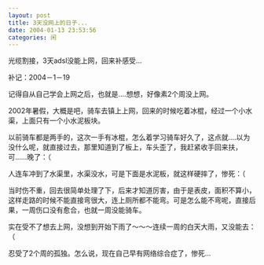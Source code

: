 ```yaml
---
layout: post
title: 3天没网上的日子...
date: 2004-01-13 23:53:56
categories: 闲
---
```

光缆割接，3天adsl没能上网，回来补感受...

补记：2004－1－19

记得自从自己学会上网之后，也就是....想想，好像素2个周没上网。
   
2002年暑假，大概是吧，骑车去镇上上网，回来的时候吃着冰棍，经过一个小水渠，上面只有一个小水泥板块。

以前骑车都是两手的，这次一手有冰棍，怎么着学习骑车好久了，这点就....以为没什么呢，就直接过去，那里知道到了板上，车头歪了，我赶紧收手回来扶，可……晚了：（

人连车冲到了水渠里，水渠没水，可是下面是水泥板，就这样硬摔了，惨死：（

当时伤不重，回去很简单处理了下，后来才知道厉害，由于是表皮，面积不算小，这样走路的时候不能直接弯很大，连上厕所都不能弯。可是怎么能不弯呢，直接后果，一周伤口没有愈合，也就一周没能骑车。

实在受不了想去上网，没想到开始下雨了～～～连续一周的白天大雨，又没能去：（

忍受了2个周的孤独。怎么说，现在自己早有网络综合症了，惨死...